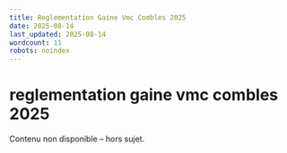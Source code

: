 ```yaml
---
title: Reglementation Gaine Vmc Combles 2025
date: 2025-08-14
last_updated: 2025-08-14
wordcount: 11
robots: noindex
---
```


# reglementation gaine vmc combles 2025

Contenu non disponible – hors sujet.